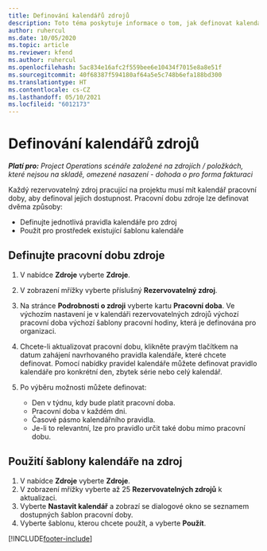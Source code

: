 ```yaml
---
title: Definování kalendářů zdrojů
description: Toto téma poskytuje informace o tom, jak definovat kalendáře pracovní doby pro zdroje v Project Operations.
author: ruhercul
ms.date: 10/05/2020
ms.topic: article
ms.reviewer: kfend
ms.author: ruhercul
ms.openlocfilehash: 5ac834e16afc2f559bee6e10434f7015e8a8e51f
ms.sourcegitcommit: 40f68387f594180af64a5e5c748b6efa188bd300
ms.translationtype: HT
ms.contentlocale: cs-CZ
ms.lasthandoff: 05/10/2021
ms.locfileid: "6012173"
---
```

# <a name="define-resource-calendars"></a>Definování kalendářů zdrojů

_**Platí pro:** Project Operations scénáře založené na zdrojích / položkách, které nejsou na skladě, omezené nasazení - dohoda o pro forma fakturaci_

Každý rezervovatelný zdroj pracující na projektu musí mít kalendář pracovní doby, aby definoval jejich dostupnost. Pracovní dobu zdroje lze definovat dvěma způsoby: 

   - Definujte jednotlivá pravidla kalendáře pro zdroj
   - Použít pro prostředek existující šablonu kalendáře

## <a name="define-a-resources-working-hours"></a>Definujte pracovní dobu zdroje

1. V nabídce **Zdroje** vyberte **Zdroje**.
2. V zobrazení mřížky vyberte příslušný **Rezervovatelný zdroj**.
3. Na stránce **Podrobnosti o zdroji** vyberte kartu **Pracovní doba**. Ve výchozím nastavení je v kalendáři rezervovatelných zdrojů výchozí pracovní doba výchozí šablony pracovní hodiny, která je definována pro organizaci.
4. Chcete-li aktualizovat pracovní dobu, klikněte pravým tlačítkem na datum zahájení navrhovaného pravidla kalendáře, které chcete definovat. Pomocí nabídky pravidel kalendáře můžete definovat pravidlo kalendáře pro konkrétní den, zbytek série nebo celý kalendář.
5. Po výběru možnosti můžete definovat:

    - Den v týdnu, kdy bude platit pracovní doba.
    - Pracovní doba v každém dni.
    - Časové pásmo kalendářního pravidla.
    - Je-li to relevantní, lze pro pravidlo určit také dobu mimo pracovní dobu.

## <a name="applying-a-calendar-template-to-a-resource"></a>Použití šablony kalendáře na zdroj

1. V nabídce **Zdroje** vyberte **Zdroje**.
2. V zobrazení mřížky vyberte až 25 **Rezervovatelných zdrojů** k aktualizaci.
3. Vyberte **Nastavit kalendář** a zobrazí se dialogové okno se seznamem dostupných šablon pracovní doby.
4. Vyberte šablonu, kterou chcete použít, a vyberte **Použít**.


[!INCLUDE[footer-include](../includes/footer-banner.md)]